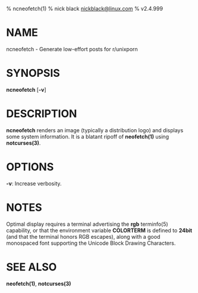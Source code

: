 % ncneofetch(1)
% nick black <nickblack@linux.com>
% v2.4.999

# NAME

ncneofetch - Generate low-effort posts for r/unixporn

# SYNOPSIS

**ncneofetch** [**-v**]

# DESCRIPTION

**ncneofetch** renders an image (typically a distribution logo)
and displays some system information. It is a blatant ripoff of
**neofetch(1)** using **notcurses(3)**.

# OPTIONS

**-v**: Increase verbosity.

# NOTES

Optimal display requires a terminal advertising the **rgb** terminfo(5)
capability, or that the environment variable **COLORTERM** is defined to
**24bit** (and that the terminal honors RGB escapes), along with a good
monospaced font supporting the Unicode Block Drawing Characters.

# SEE ALSO

**neofetch(1)**,
**notcurses(3)**
